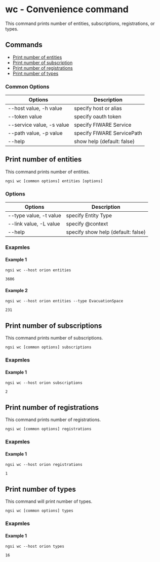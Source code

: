 # wc - Convenience command

This command prints number of entities, subscriptions, registrations, or types.

## Commands

-   [Print number of entities](#print-number-of-entities)
-   [Print number of subscription](#print-number-of-subscriptions)
-   [Print number of registrations](#print-number-of-registrations)
-   [Print number of types](#print-number-of-types)

### Common Options

| Options                   | Description                |
| ------------------------- | -------------------------- |
| --host value, -h value    | specify host or alias      |
| --token value             | specify oauth token        |
| --service value, -s value | specify FIWARE Service     |
| --path value, -p value    | specify FIWARE ServicePath |
| --help                    | show help (default: false) |

<a name="print-number-of-entities"></a>

## Print number of entities

This command prints number of entities.

```console
ngsi wc [common options] entities [options]
```

### Options

| Options                | Description                        |
| ---------------------- | ---------------------------------- |
| --type value, -t value | specify Entity Type                |
| --link value, -L value | specify @context                   |
| --help                 | specify show help (default: false) |

### Exapmles

#### Example 1

```console
ngsi wc --host orion entities
```

```text
3606
```

#### Example 2

```console
ngsi wc --host orion entities --type EvacuationSpace
```

```text
231
```

<a name="print-number-of-subscriptions"></a>

## Print number of subscriptions

This command prints number of subscriptions.

```console
ngsi wc [common options] subscriptions
```

### Exapmles

#### Example 1

```console
ngsi wc --host orion subscriptions
```

```text
2
```

<a name="print-number-of-registrations"></a>

## Print number of registrations

This command prints number of registrations.

```console
ngsi wc [common options] registrations
```

### Exapmles

#### Example 1

```console
ngsi wc --host orion registrations
```

```text
1
```

<a name="print-number-of-types"></a>

## Print number of types

This command will print number of types.

```console
ngsi wc [common options] types
```

### Exapmles

#### Example 1

```console
ngsi wc --host orion types
```

```text
16
```
